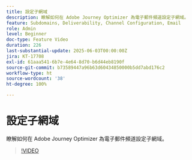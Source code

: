 ```yaml
---
title: 設定子網域
description: 瞭解如何在 Adobe Journey Optimizer 為電子郵件頻道設定子網域。
feature: Subdomains, Deliverability, Channel Configuration, Email
role: Admin
level: Beginner
doc-type: Feature Video
duration: 226
last-substantial-update: 2025-06-03T00:00:00Z
jira: KT-17708
exl-id: 61aaa541-6b7e-4e64-8d70-b6d44eb8190f
source-git-commit: b73589447a96b63d60434850000b5dd7abd176c2
workflow-type: ht
source-wordcount: '38'
ht-degree: 100%

---
```


# 設定子網域

瞭解如何在 Adobe Journey Optimizer 為電子郵件頻道設定子網域。

>[!VIDEO](https://video.tv.adobe.com/v/3463236/?learn=on&enablevpops&captions=chi_hant)
